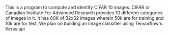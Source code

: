 This is a program to compute and identify CIFAR 10 images. CIFAR or Canadian Institute For Advanced Research
provides 10 different categories of images in it. It has 60K of 32x32 images wherein 50k are for training and 
10k are for test. We plan on building an image classifier using Tensorflow's Keras api
